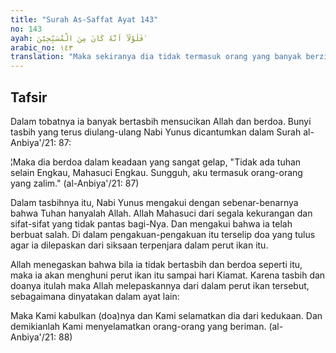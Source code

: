 ```yaml
---
title: "Surah As-Saffat Ayat 143"
no: 143
ayah: فَلَوْلَآ اَنَّهٗ كَانَ مِنَ الْمُسَبِّحِيْنَ ۙ
arabic_no: ١٤٣
translation: "Maka sekiranya dia tidak termasuk orang yang banyak berzikir (bertasbih) kepada Allah,"
---
```


## Tafsir

Dalam tobatnya ia banyak bertasbih mensucikan Allah dan berdoa. Bunyi tasbih yang terus diulang-ulang Nabi Yunus dicantumkan dalam Surah al-Anbiya'/21: 87: 

¦Maka dia berdoa dalam keadaan yang sangat gelap, "Tidak ada tuhan selain Engkau, Mahasuci Engkau. Sungguh, aku termasuk orang-orang yang zalim." (al-Anbiya'/21: 87)

Dalam tasbihnya itu, Nabi Yunus mengakui dengan sebenar-benarnya bahwa Tuhan hanyalah Allah. Allah Mahasuci dari segala kekurangan dan sifat-sifat yang tidak pantas bagi-Nya. Dan mengakui bahwa ia telah berbuat salah. Di dalam pengakuan-pengakuan itu terselip doa yang tulus agar ia dilepaskan dari siksaan terpenjara dalam perut ikan itu.

Allah menegaskan bahwa bila ia tidak bertasbih dan berdoa seperti itu, maka ia akan menghuni perut ikan itu sampai hari Kiamat. Karena tasbih dan doanya itulah maka Allah melepaskannya dari dalam perut ikan tersebut, sebagaimana dinyatakan dalam ayat lain:

Maka Kami kabulkan (doa)nya dan Kami selamatkan dia dari kedukaan. Dan demikianlah Kami menyelamatkan orang-orang yang beriman. (al-Anbiya'/21: 88)